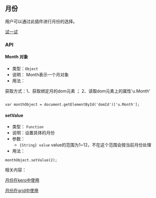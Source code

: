## 月份

用户可以通过此插件进行月份的选择。


[试一试](http://tinper.org/webide/#/demos/ui/month)


### API

#### Month 对象

* 类型：`Object`
* 说明： Month表示一个月对象
* 用法：

获取方式：1、获取绑定月的dom元素 ； 2、读取dom元素上的属性'u.Month'

```

var monthObject = document.getElementById('domId')['u.Month'];

```


#### setValue
* 类型： `Function`
* 说明：设置具体的月份
* 参数：
	* `{String} value` value的范围为1~12，不在这个范围会按当前月份处理
* 用法：

```
monthObject.setValue(2);

```


相关内容：

[月份在kero中使用](http://tinper.org/dist/kero/docs/ex_month.html)    

[月份在grid中使用](http://tinper.org/webide/#/demos/grids/edit)
